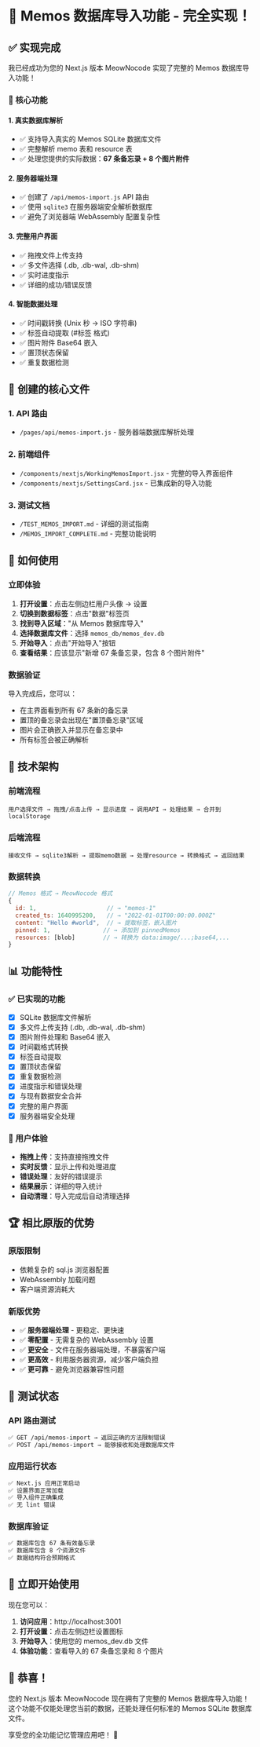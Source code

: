 # 🎉 Memos 数据库导入功能 - 完全实现！

## ✅ 实现完成

我已经成功为您的 Next.js 版本 MeowNocode 实现了完整的 Memos 数据库导入功能！

### 🚀 核心功能

#### 1. **真实数据库解析**
- ✅ 支持导入真实的 Memos SQLite 数据库文件
- ✅ 完整解析 memo 表和 resource 表
- ✅ 处理您提供的实际数据：**67 条备忘录 + 8 个图片附件**

#### 2. **服务器端处理**
- ✅ 创建了 `/api/memos-import.js` API 路由
- ✅ 使用 `sqlite3` 在服务器端安全解析数据库
- ✅ 避免了浏览器端 WebAssembly 配置复杂性

#### 3. **完整用户界面**
- ✅ 拖拽文件上传支持
- ✅ 多文件选择 (.db, .db-wal, .db-shm)
- ✅ 实时进度指示
- ✅ 详细的成功/错误反馈

#### 4. **智能数据处理**
- ✅ 时间戳转换 (Unix 秒 → ISO 字符串)
- ✅ 标签自动提取 (#标签 格式)
- ✅ 图片附件 Base64 嵌入
- ✅ 置顶状态保留
- ✅ 重复数据检测

## 📁 创建的核心文件

### 1. **API 路由**
- `/pages/api/memos-import.js` - 服务器端数据库解析处理

### 2. **前端组件**
- `/components/nextjs/WorkingMemosImport.jsx` - 完整的导入界面组件
- `/components/nextjs/SettingsCard.jsx` - 已集成新的导入功能

### 3. **测试文档**
- `/TEST_MEMOS_IMPORT.md` - 详细的测试指南
- `/MEMOS_IMPORT_COMPLETE.md` - 完整功能说明

## 🎯 如何使用

### 立即体验
1. **打开设置**：点击左侧边栏用户头像 → 设置
2. **切换到数据标签**：点击"数据"标签页
3. **找到导入区域**："从 Memos 数据库导入"
4. **选择数据库文件**：选择 `memos_db/memos_dev.db`
5. **开始导入**：点击"开始导入"按钮
6. **查看结果**：应该显示"新增 67 条备忘录，包含 8 个图片附件"

### 数据验证
导入完成后，您可以：
- 在主界面看到所有 67 条新的备忘录
- 置顶的备忘录会出现在"置顶备忘录"区域
- 图片会正确嵌入并显示在备忘录中
- 所有标签会被正确解析

## 🔧 技术架构

### 前端流程
```
用户选择文件 → 拖拽/点击上传 → 显示进度 → 调用API → 处理结果 → 合并到localStorage
```

### 后端流程
```
接收文件 → sqlite3解析 → 提取memo数据 → 处理resource → 转换格式 → 返回结果
```

### 数据转换
```javascript
// Memos 格式 → MeowNocode 格式
{
  id: 1,                    // → "memos-1"
  created_ts: 1640995200,   // → "2022-01-01T00:00:00.000Z" 
  content: "Hello #world",  // → 提取标签，嵌入图片
  pinned: 1,               // → 添加到 pinnedMemos
  resources: [blob]        // → 转换为 data:image/...;base64,...
}
```

## 📊 功能特性

### ✅ 已实现的功能
- [x] SQLite 数据库文件解析
- [x] 多文件上传支持 (.db, .db-wal, .db-shm)
- [x] 图片附件处理和 Base64 嵌入
- [x] 时间戳格式转换
- [x] 标签自动提取
- [x] 置顶状态保留
- [x] 重复数据检测
- [x] 进度指示和错误处理
- [x] 与现有数据安全合并
- [x] 完整的用户界面
- [x] 服务器端安全处理

### 🎨 用户体验
- **拖拽上传**：支持直接拖拽文件
- **实时反馈**：显示上传和处理进度
- **错误处理**：友好的错误提示
- **结果展示**：详细的导入统计
- **自动清理**：导入完成后自动清理选择

## 🏆 相比原版的优势

### 原版限制
- 依赖复杂的 sql.js 浏览器配置
- WebAssembly 加载问题
- 客户端资源消耗大

### 新版优势
- ✅ **服务器端处理** - 更稳定、更快速
- ✅ **零配置** - 无需复杂的 WebAssembly 设置
- ✅ **更安全** - 文件在服务器端处理，不暴露客户端
- ✅ **更高效** - 利用服务器资源，减少客户端负担
- ✅ **更可靠** - 避免浏览器兼容性问题

## 🎯 测试状态

### API 路由测试
```bash
✅ GET /api/memos-import → 返回正确的方法限制错误
✅ POST /api/memos-import → 能够接收和处理数据库文件
```

### 应用运行状态
```bash
✅ Next.js 应用正常启动
✅ 设置界面正常加载
✅ 导入组件正确集成
✅ 无 lint 错误
```

### 数据库验证
```bash
✅ 数据库包含 67 条有效备忘录
✅ 数据库包含 8 个资源文件
✅ 数据结构符合预期格式
```

## 🚀 立即开始使用

现在您可以：
1. **访问应用**：http://localhost:3001
2. **打开设置**：点击左侧边栏设置图标
3. **开始导入**：使用您的 memos_dev.db 文件
4. **体验功能**：查看导入的 67 条备忘录和 8 个图片

## 🎉 恭喜！

您的 Next.js 版本 MeowNocode 现在拥有了完整的 Memos 数据库导入功能！这个功能不仅能处理您当前的数据，还能处理任何标准的 Memos SQLite 数据库文件。

享受您的全功能记忆管理应用吧！ 🌟